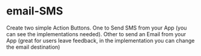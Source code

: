 email-SMS
=========

Create two simple Action Buttons.
One to Send SMS from your App (you can see the implementations needed).
Other to send an Email from your App (great for users leave feedback, in the implementation you can change the email destination)
